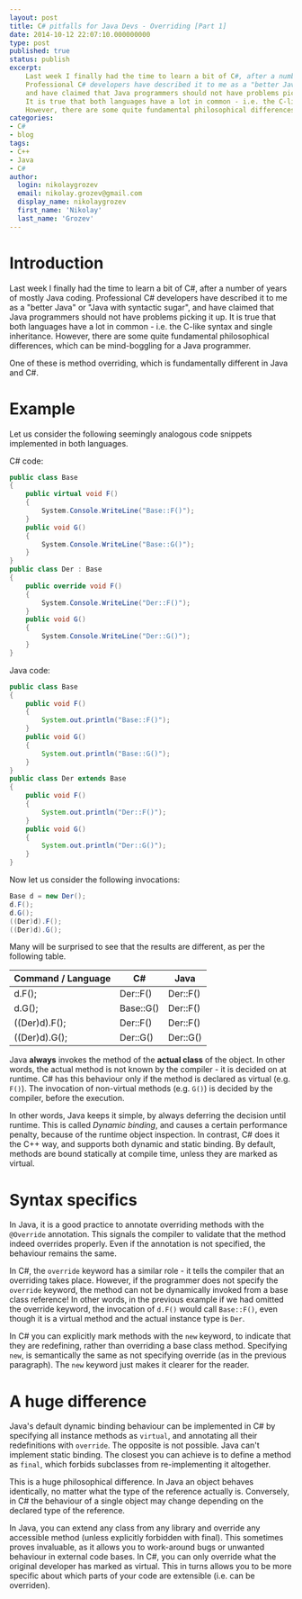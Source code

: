 ```yaml
---
layout: post
title: C# pitfalls for Java Devs - Overriding [Part 1]
date: 2014-10-12 22:07:10.000000000
type: post
published: true
status: publish
excerpt: 
    Last week I finally had the time to learn a bit of C#, after a number of years of mostly Java coding. 
    Professional C# developers have described it to me as a "better Java" or "Java with syntactic sugar", 
    and have claimed that Java programmers should not have problems picking it up. 
    It is true that both languages have a lot in common - i.e. the C-like syntax and single inheritance. 
    However, there are some quite fundamental philosophical differences, which can be mind-boggling for a Java programmer ...
categories:
- C#
- blog
tags:
- C++
- Java
- C#
author:
  login: nikolaygrozev
  email: nikolay.grozev@gmail.com
  display_name: nikolaygrozev
  first_name: 'Nikolay'
  last_name: 'Grozev'
---
```


# Introduction

Last week I finally had the time to learn a bit of C#, after a number of years of mostly Java coding. 
Professional C# developers have described it to me as a "better Java" or "Java with syntactic sugar", 
and have claimed that Java programmers should not have problems picking it up. 
It is true that both languages have a lot in common - i.e. the C-like syntax and single inheritance. 
However, there are some quite fundamental philosophical differences, which can be mind-boggling for a Java programmer.

One of these is method overriding, which is fundamentally different in Java and C#.

# Example

Let us consider the following seemingly analogous code snippets implemented in both languages.

C# code:

```csharp
public class Base
{
    public virtual void F()
    {
        System.Console.WriteLine("Base::F()");
    }
    public void G()
    {
        System.Console.WriteLine("Base::G()");
    }
}
public class Der : Base
{
    public override void F()
    {
        System.Console.WriteLine("Der::F()");
    }
    public void G()
    {
        System.Console.WriteLine("Der::G()");
    }
}
```


Java code:

```java
public class Base
{
    public void F()
    {
        System.out.println("Base::F()");
    }
    public void G()
    {
        System.out.println("Base::G()");
    }
}
public class Der extends Base
{
    public void F()
    {
        System.out.println("Der::F()");
    }
    public void G()
    {
        System.out.println("Der::G()");
    }
}
```

Now let us consider the following invocations:

```java
Base d = new Der();
d.F();
d.G();
((Der)d).F();
((Der)d).G();
```

Many will be surprised to see that the results are different, as per the following table.

<table style="width:30em;">
    <thead>
        <tr>
            <th>Command / Language</th>
            <th>C#</th>
            <th>Java</th>
        </tr>
    </thead>
    <tbody>
        <tr>
            <td>d.F();</td>
            <td>Der::F()</td>
            <td>Der::F()</td>
        </tr>
        <tr>
            <td>d.G();</td>
            <td>Base::G()</td>
            <td>Der::F()</td>
        </tr>
        <tr>
            <td>((Der)d).F();</td>
            <td>Der::F()</td>
            <td>Der::F()</td>
        </tr>
        <tr>
            <td>((Der)d).G();</td>
            <td>Der::G()</td>
            <td>Der::G()</td>
        </tr>
    </tbody>
</table>

Java **always** invokes the method of the **actual class** of the object. 
In other words, the actual method is not known by the compiler - it is decided on at runtime. 
C# has this behaviour only if the method is declared as virtual (e.g. `F()`). 
The invocation of non-virtual methods (e.g. `G()`) is decided by the compiler, before the execution.

In other words, Java keeps it simple, by always deferring the decision until runtime. 
This is called *Dynamic binding*, and causes a certain performance penalty, because of 
the runtime object inspection. In contrast, C# does it the C++ way, and supports both dynamic 
and static binding. By default, methods are bound statically at compile time, unless they are marked as virtual.

# Syntax specifics

In Java, it is a good practice to annotate overriding methods with the `@Override` annotation. 
This signals the compiler to validate that the method indeed overrides properly. 
Even if the annotation is not specified, the behaviour remains the same.

In C#, the `override` keyword has a similar role - it tells the compiler that an 
overriding takes place. However, if the programmer does not specify the `override` keyword, 
the method can not be dynamically invoked from a base class reference! In other words, in the 
previous example if we had omitted the override keyword, the invocation of `d.F()` would 
call `Base::F()`, even though it is a virtual method and the actual instance type is `Der`.

In C# you can explicitly mark methods with the `new` keyword, to indicate that they are redefining, 
rather than overriding a base class method. Specifying `new`, is semantically the same as not specifying 
override (as in the previous paragraph). The `new` keyword just makes it clearer for the reader.

# A huge difference

Java's default dynamic binding behaviour can be implemented in C# by specifying all instance 
methods as `virtual`, and annotating all their redefinitions with `override`. 
The opposite is not possible. Java can't implement static binding. The closest you can achieve is 
to define a method as `final`, which forbids subclasses from re-implementing it altogether.

This is a huge philosophical difference. In Java an object behaves identically, no matter what the 
type of the reference actually is. Conversely, in C# the behaviour of a single object may change 
depending on the declared type of the reference.

In Java, you can extend any class from any library and override any accessible method 
(unless explicitly forbidden with final). This sometimes proves invaluable, as it allows you to 
work-around bugs or unwanted behaviour in external code bases. In C#, you can only override what the 
original developer has marked as virtual. This in turns allows you to be more specific about which 
parts of your code are extensible (i.e. can be overriden).
